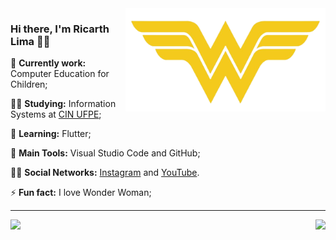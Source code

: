 <img src = ".github/wonderwoman.png" width = "320px" align = "right">

### Hi there, I'm Ricarth Lima 👩‍💻

🔭 **Currently work:** Computer Education for Children;

:man_student: **Studying:** Information Systems at [CIN UFPE](https://portal.cin.ufpe.br/);

🌱 **Learning:** Flutter;

:school_satchel: **Main Tools:** Visual Studio Code and GitHub;

:raising_hand_man: **Social Networks:** [Instagram](https://www.instagram.com/ricarthlima/) and [YouTube](https://www.youtube.com/channel/UCzQIC5Emb1scaYgpJKjktaQ).

⚡ **Fun fact:** I love Wonder Woman;

---

<a href="https://github.com/ricarthlima/ricarthlima">
  <img align = "left" src = "https://github-readme-stats.vercel.app/api/top-langs/?username=ricarthlima" />
</a>

<a href="https://github.com/ricarthlima/ricarthlima">
  <img align = "right" src = "https://github-readme-stats.vercel.app/api?username=ricarthlima&show_icons=true" />
</a>

<!--
**ricarthlima/ricarthlima** is a ✨ _special_ ✨ repository because its `README.md` (this file) appears on your GitHub profile.

Here are some ideas to get you started:
- 👯 I’m looking to collaborate on ...
- - 🤔 I’m looking for help with ...
- 💬 Ask me about ...
- 😄 Pronouns: ...

-->
